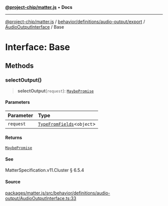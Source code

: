 [**@project-chip/matter.js**](../../../../../../../README.md) • **Docs**

***

[@project-chip/matter.js](../../../../../../../modules.md) / [behavior/definitions/audio-output/export](../../../README.md) / [AudioOutputInterface](../README.md) / Base

# Interface: Base

## Methods

### selectOutput()

> **selectOutput**(`request`): [`MaybePromise`](../../../../../../../util/export/README.md#maybepromiset)

#### Parameters

| Parameter | Type |
| :------ | :------ |
| `request` | [`TypeFromFields`](../../../../../../../tlv/export/README.md#typefromfieldsf)\<`object`\> |

#### Returns

[`MaybePromise`](../../../../../../../util/export/README.md#maybepromiset)

#### See

MatterSpecification.v11.Cluster § 6.5.4

#### Source

[packages/matter.js/src/behavior/definitions/audio-output/AudioOutputInterface.ts:33](https://github.com/project-chip/matter.js/blob/7a8cbb56b87d4ccf34bec5a9a95ab40a1711324f/packages/matter.js/src/behavior/definitions/audio-output/AudioOutputInterface.ts#L33)
